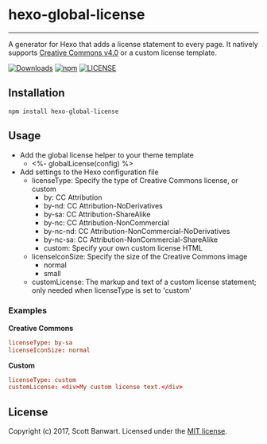 # hexo-global-license
---------------------

A generator for Hexo that adds a license statement to every page. It natively 
supports [Creative Commons v4.0](https://creativecommons.org/) or a custom license template.

[![Downloads](https://img.shields.io/npm/dm/hexo-global-license.svg)](https://www.npmjs.com/package/hexo-global-license) [![npm](https://img.shields.io/npm/v/hexo-global-license.svg)](https://www.npmjs.com/package/hexo-global-license) [![LICENSE](https://img.shields.io/npm/l/hexo-global-license.svg)](LICENSE)

## Installation

```
npm install hexo-global-license
```

## Usage

* Add the global license helper to your theme template
    * <%- globalLicense(config) %>
* Add settings to the Hexo configuration file
    * licenseType: Specify the type of Creative Commons license, or custom
        * by: CC Attribution
        * by-nd: CC Attribution-NoDerivatives
        * by-sa: CC Attribution-ShareAlike
        * by-nc: CC Attribution-NonCommercial
        * by-nc-nd: CC Attribution-NonCommercial-NoDerivatives
        * by-nc-sa: CC Attribution-NonCommercial-ShareAlike
        * custom: Specify your own custom license HTML
    * licenseIconSize: Specify the size of the Creative Commons image
        * normal
        * small
    * customLicense: The markup and text of a custom license statement; only 
                     needed when licenseType is set to 'custom'

### Examples

**Creative Commons**
```toml
licenseType: by-sa
licenseIconSize: normal
```

**Custom**
```toml
licenseType: custom
customLicense: <div>My custom license text.</div>
```

## License

Copyright (c) 2017, Scott Banwart. Licensed under the [MIT license](https://github.com/sbanwart/hexo-global-license/blob/master/LICENSE).
